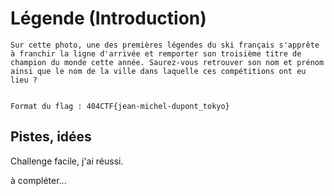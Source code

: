 # Légende (Introduction)

```
Sur cette photo, une des premières légendes du ski français s'apprête à franchir la ligne d'arrivée et remporter son troisième titre de champion du monde cette année. Saurez-vous retrouver son nom et prénom ainsi que le nom de la ville dans laquelle ces compétitions ont eu lieu ?


Format du flag : 404CTF{jean-michel-dupont_tokyo}
```

## Pistes, idées

Challenge facile, j'ai réussi.


à compléter...
